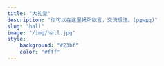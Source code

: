 ```yaml
---
title: "大礼堂"
description: "你可以在这里畅所欲言，交流想法。(p≧w≦q)"
slug: "hall"
image: "/img/hall.jpg"
style:
    background: "#23bf"
    color: "#fff"
---
```

